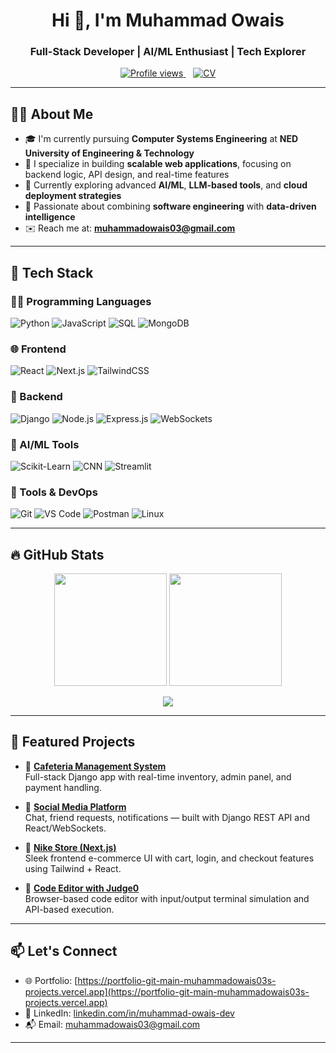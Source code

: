 <h1 align="center">Hi 👋, I'm Muhammad Owais</h1>
<h3 align="center">Full-Stack Developer | AI/ML Enthusiast | Tech Explorer</h3>

<p align="center">
  <a href="https://github.com/muhammadowais03">
    <img src="https://komarev.com/ghpvc/?username=muhammadowais03&label=Profile%20views&color=0e75b6&style=flat" alt="Profile views" />
  </a>
  &nbsp;&nbsp;
  <a href="https://drive.google.com/your-cv-link-here" target="_blank">
    <img src="https://img.shields.io/badge/Download%20CV-4285F4?style=for-the-badge&logo=google-drive&logoColor=white" alt="CV" />
  </a>
</p>

---

## 🧑‍💻 About Me

- 🎓 I'm currently pursuing **Computer Systems Engineering** at **NED University of Engineering & Technology**  
- 💼 I specialize in building **scalable web applications**, focusing on backend logic, API design, and real-time features  
- 🌱 Currently exploring advanced **AI/ML**, **LLM-based tools**, and **cloud deployment strategies**  
- 🔧 Passionate about combining **software engineering** with **data-driven intelligence**  
- ✉️ Reach me at: **[muhammadowais03@gmail.com](mailto:muhammadowais03@gmail.com)**

---

## 🚀 Tech Stack

### 👨‍💻 Programming Languages  
![Python](https://img.shields.io/badge/-Python-3776AB?style=flat&logo=python&logoColor=white)
![JavaScript](https://img.shields.io/badge/-JavaScript-F7DF1E?style=flat&logo=javascript&logoColor=black)
![SQL](https://img.shields.io/badge/-SQL-4479A1?style=flat&logo=mysql&logoColor=white)
![MongoDB](https://img.shields.io/badge/-MongoDB-47A248?style=flat&logo=mongodb&logoColor=white)

### 🌐 Frontend  
![React](https://img.shields.io/badge/-React-61DAFB?style=flat&logo=react&logoColor=black)
![Next.js](https://img.shields.io/badge/-Next.js-000000?style=flat&logo=next.js&logoColor=white)
![TailwindCSS](https://img.shields.io/badge/-TailwindCSS-38B2AC?style=flat&logo=tailwind-css&logoColor=white)

### 🔧 Backend  
![Django](https://img.shields.io/badge/-Django-092E20?style=flat&logo=django&logoColor=white)
![Node.js](https://img.shields.io/badge/-Node.js-339933?style=flat&logo=node.js&logoColor=white)
![Express.js](https://img.shields.io/badge/-Express.js-000000?style=flat&logo=express&logoColor=white)
![WebSockets](https://img.shields.io/badge/-WebSockets-FF6F61?style=flat)

### 🧠 AI/ML Tools  
![Scikit-Learn](https://img.shields.io/badge/-Scikit--Learn-F7931E?style=flat&logo=scikit-learn&logoColor=white)
![CNN](https://img.shields.io/badge/-CNN-FF6F00?style=flat)
![Streamlit](https://img.shields.io/badge/-Streamlit-FF4B4B?style=flat&logo=streamlit&logoColor=white)

### 🧰 Tools & DevOps  
![Git](https://img.shields.io/badge/-Git-F05032?style=flat&logo=git&logoColor=white)
![VS Code](https://img.shields.io/badge/-VS%20Code-007ACC?style=flat&logo=visual-studio-code&logoColor=white)
![Postman](https://img.shields.io/badge/-Postman-FF6C37?style=flat&logo=postman&logoColor=white)
![Linux](https://img.shields.io/badge/-Linux-FCC624?style=flat&logo=linux&logoColor=black)

---

## 🔥 GitHub Stats

<p align="center">
  <img src="https://github-readme-stats.vercel.app/api?username=muhammadowais03&show_icons=true&theme=radical" height="180px"/>
  <img src="https://github-readme-streak-stats.herokuapp.com/?user=muhammadowais03&theme=radical" height="180px"/>
</p>

<p align="center">
  <img src="https://github-readme-stats.vercel.app/api/top-langs/?username=muhammadowais03&layout=compact&theme=radical" />
</p>

---

## 📂 Featured Projects

- 🔹 **[Cafeteria Management System](https://github.com/muhammadowais03/cafeteria-system)**  
  Full-stack Django app with real-time inventory, admin panel, and payment handling.

- 🔹 **[Social Media Platform](https://github.com/muhammadowais03/social-media-app)**  
  Chat, friend requests, notifications — built with Django REST API and React/WebSockets.

- 🔹 **[Nike Store (Next.js)](https://github.com/muhammadowais03/nike-shop)**  
  Sleek frontend e-commerce UI with cart, login, and checkout features using Tailwind + React.

- 🔹 **[Code Editor with Judge0](https://github.com/muhammadowais03/code-editor)**  
  Browser-based code editor with input/output terminal simulation and API-based execution.

---

## 📫 Let's Connect

- 🌐 Portfolio: [https://portfolio-git-main-muhammadowais03s-projects.vercel.app](https://portfolio-git-main-muhammadowais03s-projects.vercel.app)
- 💼 LinkedIn: [linkedin.com/in/muhammad-owais-dev](https://linkedin.com/in/muhammad-owais-dev)
- 📬 Email: [muhammadowais03@gmail.com](mailto:muhammadowais03@gmail.com)

---

